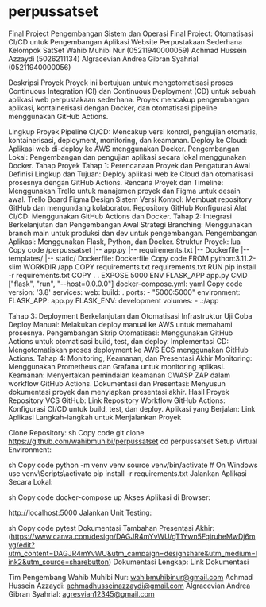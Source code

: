 # perpussatset
Final Project Pengembangan Sistem dan Operasi
Final Project: Otomatisasi CI/CD untuk Pengembangan Aplikasi Website Perpustakaan Sederhana
Kelompok SatSet
Wahib Muhibi Nur (05211940000059)
Achmad Hussein Azzaydi (5026211134)
Algracevian Andrea Gibran Syahrial (05211940000056)

Deskripsi Proyek
Proyek ini bertujuan untuk mengotomatisasi proses Continuous Integration (CI) dan Continuous Deployment (CD) untuk sebuah aplikasi web perpustakaan sederhana. Proyek mencakup pengembangan aplikasi, kontainerisasi dengan Docker, dan otomatisasi pipeline menggunakan GitHub Actions.

Lingkup Proyek
Pipeline CI/CD: Mencakup versi kontrol, pengujian otomatis, kontainerisasi, deployment, monitoring, dan keamanan.
Deploy ke Cloud: Aplikasi web di-deploy ke AWS menggunakan Docker.
Pengembangan Lokal: Pengembangan dan pengujian aplikasi secara lokal menggunakan Docker.
Tahap Proyek
Tahap 1: Perencanaan Proyek dan Pengaturan Awal
Definisi Lingkup dan Tujuan: Deploy aplikasi web ke Cloud dan otomatisasi prosesnya dengan GitHub Actions.
Rencana Proyek dan Timeline: Menggunakan Trello untuk manajemen proyek dan Figma untuk desain awal.
Trello Board
Figma Design
Sistem Versi Kontrol: Membuat repository GitHub dan mengundang kolaborator.
Repository GitHub
Konfigurasi Alat CI/CD: Menggunakan GitHub Actions dan Docker.
Tahap 2: Integrasi Berkelanjutan dan Pengembangan Awal
Strategi Branching: Menggunakan branch main untuk produksi dan dev untuk pengembangan.
Pengembangan Aplikasi: Menggunakan Flask, Python, dan Docker.
Struktur Proyek:
lua
Copy code
/perpussatset
|-- app.py
|-- requirements.txt
|-- Dockerfile
|-- templates/
|-- static/
Dockerfile:
Dockerfile
Copy code
FROM python:3.11.2-slim
WORKDIR /app
COPY requirements.txt requirements.txt
RUN pip install -r requirements.txt
COPY . .
EXPOSE 5000
ENV FLASK_APP app.py
CMD ["flask", "run", "--host=0.0.0.0"]
docker-compose.yml:
yaml
Copy code
version: '3.8'
services:
  web:
    build: .
    ports:
      - "5000:5000"
    environment:
      FLASK_APP: app.py
      FLASK_ENV: development
    volumes:
      - .:/app

Tahap 3: Deployment Berkelanjutan dan Otomatisasi Infrastruktur
Uji Coba Deploy Manual: Melakukan deploy manual ke AWS untuk memahami prosesnya.
Pengembangan Skrip Otomatisasi: Menggunakan GitHub Actions untuk otomatisasi build, test, dan deploy.
Implementasi CD: Mengotomatiskan proses deployment ke AWS ECS menggunakan GitHub Actions.
Tahap 4: Monitoring, Keamanan, dan Presentasi Akhir
Monitoring: Menggunakan Prometheus dan Grafana untuk monitoring aplikasi.
Keamanan: Menyertakan pemindaian keamanan OWASP ZAP dalam workflow GitHub Actions.
Dokumentasi dan Presentasi: Menyusun dokumentasi proyek dan menyiapkan presentasi akhir.
Hasil Proyek
Repository VCS GitHub: Link Repository
Workflow GitHub Actions: Konfigurasi CI/CD untuk build, test, dan deploy.
Aplikasi yang Berjalan: Link Aplikasi
Langkah-langkah untuk Menjalankan Proyek

Clone Repository:
sh
Copy code
git clone https://github.com/wahibmuhibi/perpussatset
cd perpussatset
Setup Virtual Environment:

sh
Copy code
python -m venv venv
source venv/bin/activate  # On Windows use venv\Scripts\activate
pip install -r requirements.txt
Jalankan Aplikasi Secara Lokal:

sh
Copy code
docker-compose up
Akses Aplikasi di Browser:

http://localhost:5000
Jalankan Unit Testing:

sh
Copy code
pytest
Dokumentasi Tambahan
Presentasi Akhir: (https://www.canva.com/design/DAGJR4mYvWU/gT1Ywn5FqiruheMwDj6myg/edit?utm_content=DAGJR4mYvWU&utm_campaign=designshare&utm_medium=link2&utm_source=sharebutton)
Dokumentasi Lengkap: Link Dokumentasi

Tim Pengembang
Wahib Muhibi Nur: wahibmuhibinur@gmail.com
Achmad Hussein Azzaydi: achmadhusseinazzaydi@gmail.com
Algracevian Andrea Gibran Syahrial: agresvian12345@gmail.com
